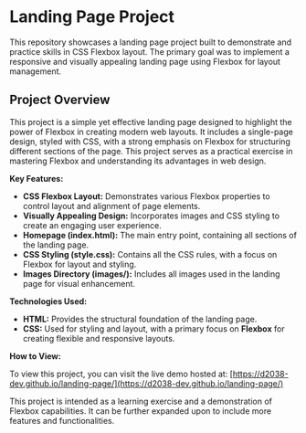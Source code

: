 # Landing Page Project

This repository showcases a landing page project built to demonstrate and practice skills in CSS Flexbox layout. The primary goal was to implement a responsive and visually appealing landing page using Flexbox for layout management.

## Project Overview

This project is a simple yet effective landing page designed to highlight the power of Flexbox in creating modern web layouts. It includes a single-page design, styled with CSS, with a strong emphasis on Flexbox for structuring different sections of the page. This project serves as a practical exercise in mastering Flexbox and understanding its advantages in web design.

**Key Features:**

- **CSS Flexbox Layout:** Demonstrates various Flexbox properties to control layout and alignment of page elements.
- **Visually Appealing Design:** Incorporates images and CSS styling to create an engaging user experience.
- **Homepage (index.html):** The main entry point, containing all sections of the landing page.
- **CSS Styling (style.css):**  Contains all the CSS rules, with a focus on Flexbox for layout and styling.
- **Images Directory (images/):** Includes all images used in the landing page for visual enhancement.

**Technologies Used:**

- **HTML:**  Provides the structural foundation of the landing page.
- **CSS:**  Used for styling and layout, with a primary focus on **Flexbox** for creating flexible and responsive layouts.

**How to View:**

To view this project, you can visit the live demo hosted at: [https://d2038-dev.github.io/landing-page/](https://d2038-dev.github.io/landing-page/)

This project is intended as a learning exercise and a demonstration of Flexbox capabilities. It can be further expanded upon to include more features and functionalities.